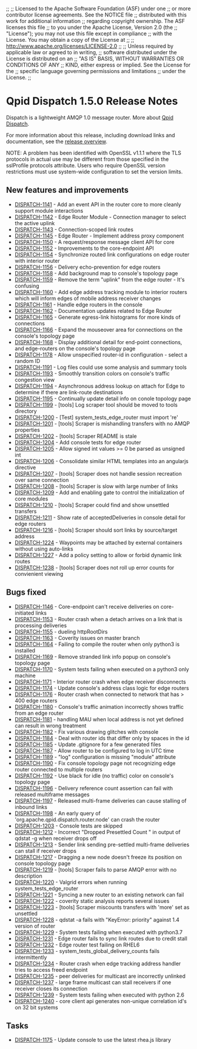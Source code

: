 ;;
;; Licensed to the Apache Software Foundation (ASF) under one
;; or more contributor license agreements.  See the NOTICE file
;; distributed with this work for additional information
;; regarding copyright ownership.  The ASF licenses this file
;; to you under the Apache License, Version 2.0 (the
;; "License"); you may not use this file except in compliance
;; with the License.  You may obtain a copy of the License at
;; 
;;   http://www.apache.org/licenses/LICENSE-2.0
;; 
;; Unless required by applicable law or agreed to in writing,
;; software distributed under the License is distributed on an
;; "AS IS" BASIS, WITHOUT WARRANTIES OR CONDITIONS OF ANY
;; KIND, either express or implied.  See the License for the
;; specific language governing permissions and limitations
;; under the License.
;;

# Qpid Dispatch 1.5.0 Release Notes

Dispatch is a lightweight AMQP 1.0 message router. More about
[Qpid
Dispatch]({{site_url}}/components/dispatch-router/index.html).

For more information about this release, including download links and
documentation, see the [release overview](index.html).

NOTE: A problem has been identified with OpenSSL v1.1.1 where the TLS protocols in actual use may be different from those specified in the sslProfile
protocols attribute. Users who require OpenSSL version restrictions must use system-wide configuration to set the version limits.


## New features and improvements

 - [DISPATCH-1141](https://issues.apache.org/jira/browse/DISPATCH-1141) - Add an event API in the router core to more cleanly support module interactions
 - [DISPATCH-1142](https://issues.apache.org/jira/browse/DISPATCH-1142) - Edge Router Module - Connection manager to select the active uplink
 - [DISPATCH-1143](https://issues.apache.org/jira/browse/DISPATCH-1143) - Connection-scoped link routes
 - [DISPATCH-1145](https://issues.apache.org/jira/browse/DISPATCH-1145) - Edge Router - Implement address proxy component
 - [DISPATCH-1150](https://issues.apache.org/jira/browse/DISPATCH-1150) - A request/response message client API for core
 - [DISPATCH-1152](https://issues.apache.org/jira/browse/DISPATCH-1152) - Improvements to the core-endpoint API
 - [DISPATCH-1154](https://issues.apache.org/jira/browse/DISPATCH-1154) - Synchronize routed link configurations on edge router with interior router
 - [DISPATCH-1156](https://issues.apache.org/jira/browse/DISPATCH-1156) - Delivery echo-prevention for edge routers
 - [DISPATCH-1158](https://issues.apache.org/jira/browse/DISPATCH-1158) - Add background map to console's topology page
 - [DISPATCH-1159](https://issues.apache.org/jira/browse/DISPATCH-1159) - Remove the term "uplink" from the edge router - It's confusing
 - [DISPATCH-1160](https://issues.apache.org/jira/browse/DISPATCH-1160) - Add edge address tracking module to interior routers which will inform edges of mobile address receiver changes
 - [DISPATCH-1161](https://issues.apache.org/jira/browse/DISPATCH-1161) - Handle edge routers in the console
 - [DISPATCH-1162](https://issues.apache.org/jira/browse/DISPATCH-1162) - Documentation updates related to Edge Router
 - [DISPATCH-1165](https://issues.apache.org/jira/browse/DISPATCH-1165) - Generate egress-link histograms for more kinds of connections
 - [DISPATCH-1166](https://issues.apache.org/jira/browse/DISPATCH-1166) - Expand the mouseover area for connections on the console's topology page 
 - [DISPATCH-1168](https://issues.apache.org/jira/browse/DISPATCH-1168) - Display additional detail for end-point connections, and edge-routers on the console's topology page
 - [DISPATCH-1178](https://issues.apache.org/jira/browse/DISPATCH-1178) - Allow unspecified router-id in configuration - select a random ID
 - [DISPATCH-1191](https://issues.apache.org/jira/browse/DISPATCH-1191) - Log files could use some analysis and summary tools
 - [DISPATCH-1193](https://issues.apache.org/jira/browse/DISPATCH-1193) - Smoothly transition colors on console's traffic congestion view
 - [DISPATCH-1194](https://issues.apache.org/jira/browse/DISPATCH-1194) - Asynchronous address lookup on attach for Edge to determine if there are link-route destinations
 - [DISPATCH-1195](https://issues.apache.org/jira/browse/DISPATCH-1195) - Continually update detail info on conole topology page
 - [DISPATCH-1199](https://issues.apache.org/jira/browse/DISPATCH-1199) - [tools] Log scraper tool should be moved to tools directory
 - [DISPATCH-1200](https://issues.apache.org/jira/browse/DISPATCH-1200) - [Test] system_tests_edge_router must import 're'
 - [DISPATCH-1201](https://issues.apache.org/jira/browse/DISPATCH-1201) - [tools] Scraper is mishandling transfers with no AMQP properties
 - [DISPATCH-1202](https://issues.apache.org/jira/browse/DISPATCH-1202) - [tools] Scraper README is stale
 - [DISPATCH-1204](https://issues.apache.org/jira/browse/DISPATCH-1204) - Add console tests for edge router
 - [DISPATCH-1205](https://issues.apache.org/jira/browse/DISPATCH-1205) - Allow signed int values &gt;= 0 be parsed as unsigned int
 - [DISPATCH-1206](https://issues.apache.org/jira/browse/DISPATCH-1206) - Consolidate similar HTML templates into an angularjs directive
 - [DISPATCH-1207](https://issues.apache.org/jira/browse/DISPATCH-1207) - [tools] Scraper does not handle session recreation over same connection
 - [DISPATCH-1208](https://issues.apache.org/jira/browse/DISPATCH-1208) - [tools] Scraper is slow with large number of links
 - [DISPATCH-1209](https://issues.apache.org/jira/browse/DISPATCH-1209) - Add and enabling gate to control the initialization of core modules
 - [DISPATCH-1210](https://issues.apache.org/jira/browse/DISPATCH-1210) - [tools] Scraper could find and show unsettled transfers
 - [DISPATCH-1211](https://issues.apache.org/jira/browse/DISPATCH-1211) - Show rate of acceptedDeliveries in console detail for edge routers
 - [DISPATCH-1216](https://issues.apache.org/jira/browse/DISPATCH-1216) - [tools] Scraper should sort links by source/target address
 - [DISPATCH-1224](https://issues.apache.org/jira/browse/DISPATCH-1224) - Waypoints may be attached by external containers without using auto-links
 - [DISPATCH-1227](https://issues.apache.org/jira/browse/DISPATCH-1227) - Add a policy setting to allow or forbid dynamic link routes
 - [DISPATCH-1238](https://issues.apache.org/jira/browse/DISPATCH-1238) - [tools] Scraper does not roll up error counts for convienient viewing

## Bugs fixed

 - [DISPATCH-1146](https://issues.apache.org/jira/browse/DISPATCH-1146) - Core-endpoint can't receive deliveries on core-initiated links
 - [DISPATCH-1153](https://issues.apache.org/jira/browse/DISPATCH-1153) - Router crash when a detach arrives on a link that is processing deliveries
 - [DISPATCH-1155](https://issues.apache.org/jira/browse/DISPATCH-1155) - dueling httpRootDirs
 - [DISPATCH-1163](https://issues.apache.org/jira/browse/DISPATCH-1163) - Coverity issues on master branch 
 - [DISPATCH-1164](https://issues.apache.org/jira/browse/DISPATCH-1164) - Failing to compile the router when only python3 is installed
 - [DISPATCH-1169](https://issues.apache.org/jira/browse/DISPATCH-1169) - Remove stranded link info popup on console's topology page
 - [DISPATCH-1170](https://issues.apache.org/jira/browse/DISPATCH-1170) - System tests failing when executed on a python3 only machine
 - [DISPATCH-1171](https://issues.apache.org/jira/browse/DISPATCH-1171) - Interior router crash when edge receiver disconnects
 - [DISPATCH-1174](https://issues.apache.org/jira/browse/DISPATCH-1174) - Update console's address class logic for edge routers
 - [DISPATCH-1176](https://issues.apache.org/jira/browse/DISPATCH-1176) - Router crash when connected to network that has &gt; 400 edge routers
 - [DISPATCH-1180](https://issues.apache.org/jira/browse/DISPATCH-1180) - Console's traffic animation incorrectly shows traffic from an edge router
 - [DISPATCH-1181](https://issues.apache.org/jira/browse/DISPATCH-1181) - handling MAU when local address is not yet defined can result in wrong treatment
 - [DISPATCH-1182](https://issues.apache.org/jira/browse/DISPATCH-1182) - Fix various drawing glitches with console
 - [DISPATCH-1184](https://issues.apache.org/jira/browse/DISPATCH-1184) - Deal with router ids that differ only by spaces in the id
 - [DISPATCH-1185](https://issues.apache.org/jira/browse/DISPATCH-1185) - Update .gitignore for a few generated files
 - [DISPATCH-1187](https://issues.apache.org/jira/browse/DISPATCH-1187) - Allow router to be configured to log in UTC time
 - [DISPATCH-1189](https://issues.apache.org/jira/browse/DISPATCH-1189) - "log" configuration is missing "module" attribute
 - [DISPATCH-1190](https://issues.apache.org/jira/browse/DISPATCH-1190) - Fix console topology page not recognizing edge router connected to multiple routers
 - [DISPATCH-1192](https://issues.apache.org/jira/browse/DISPATCH-1192) - Use black for idle (no traffic) color on console's topology page
 - [DISPATCH-1196](https://issues.apache.org/jira/browse/DISPATCH-1196) - Delivery reference count assertion can fail with released multiframe messages
 - [DISPATCH-1197](https://issues.apache.org/jira/browse/DISPATCH-1197) - Released multi-frame deliveries can cause stalling of inbound links
 - [DISPATCH-1198](https://issues.apache.org/jira/browse/DISPATCH-1198) - An early query of 'org.apache.qpid.dispatch.router.node' can crash the router
 - [DISPATCH-1203](https://issues.apache.org/jira/browse/DISPATCH-1203) - Console tests are skipped
 - [DISPATCH-1212](https://issues.apache.org/jira/browse/DISPATCH-1212) - Incorrect "Dropped Presettled Count " in output of qdstat -g when receiver drops off 
 - [DISPATCH-1213](https://issues.apache.org/jira/browse/DISPATCH-1213) - Sender  link  sending  pre-settled multi-frame deliveries can stall if receiver drops  
 - [DISPATCH-1217](https://issues.apache.org/jira/browse/DISPATCH-1217) - Dragging a new node doesn't freeze its position on console topology page
 - [DISPATCH-1219](https://issues.apache.org/jira/browse/DISPATCH-1219) - [tools] Scraper fails to parse AMQP error with no description
 - [DISPATCH-1220](https://issues.apache.org/jira/browse/DISPATCH-1220) - Valgrid errors when running system_tests_edge_router
 - [DISPATCH-1221](https://issues.apache.org/jira/browse/DISPATCH-1221) - Syncing a new router to an existing network can fail
 - [DISPATCH-1222](https://issues.apache.org/jira/browse/DISPATCH-1222) - coverity static analysis reports several issues
 - [DISPATCH-1223](https://issues.apache.org/jira/browse/DISPATCH-1223) - [tools] Scraper miscounts transfers with 'more' set as unsettled
 - [DISPATCH-1228](https://issues.apache.org/jira/browse/DISPATCH-1228) - qdstat -a fails with "KeyError: priority" against 1.4 version of router
 - [DISPATCH-1229](https://issues.apache.org/jira/browse/DISPATCH-1229) - System tests failing when executed with python3.7
 - [DISPATCH-1231](https://issues.apache.org/jira/browse/DISPATCH-1231) - Edge router fails to sync link routes due to credit stall
 - [DISPATCH-1232](https://issues.apache.org/jira/browse/DISPATCH-1232) - Edge router test failing on RHEL6
 - [DISPATCH-1233](https://issues.apache.org/jira/browse/DISPATCH-1233) - system_tests_global_delivery_counts fails intermittently
 - [DISPATCH-1234](https://issues.apache.org/jira/browse/DISPATCH-1234) - Router crash when edge tracking address handler tries to access freed endpoint
 - [DISPATCH-1235](https://issues.apache.org/jira/browse/DISPATCH-1235) - peer deliveries for multicast are incorrectly unlinked
 - [DISPATCH-1237](https://issues.apache.org/jira/browse/DISPATCH-1237) - large frame multicast can stall receivers if one receiver closes its connection
 - [DISPATCH-1239](https://issues.apache.org/jira/browse/DISPATCH-1239) - System tests failing when executed with python 2.6
 - [DISPATCH-1240](https://issues.apache.org/jira/browse/DISPATCH-1240) - core client api generates non-unique correlation id's on 32 bit systems

## Tasks

 - [DISPATCH-1175](https://issues.apache.org/jira/browse/DISPATCH-1175) - Update console to use the latest rhea.js library
